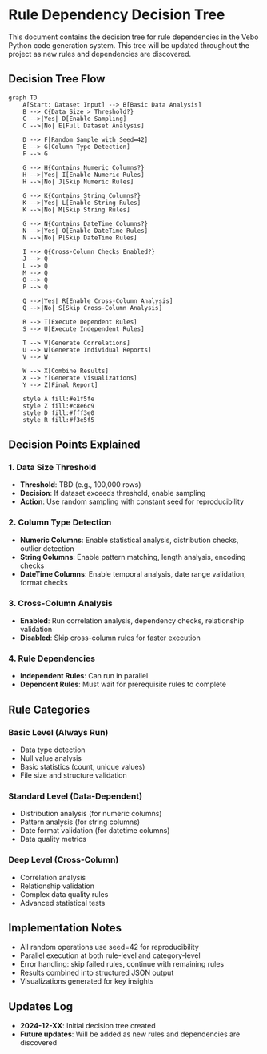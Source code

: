 # Rule Dependency Decision Tree

This document contains the decision tree for rule dependencies in the Vebo Python code generation system. This tree will be updated throughout the project as new rules and dependencies are discovered.

## Decision Tree Flow

```mermaid
graph TD
    A[Start: Dataset Input] --> B[Basic Data Analysis]
    B --> C{Data Size > Threshold?}
    C -->|Yes| D[Enable Sampling]
    C -->|No| E[Full Dataset Analysis]
    
    D --> F[Random Sample with Seed=42]
    E --> G[Column Type Detection]
    F --> G
    
    G --> H{Contains Numeric Columns?}
    H -->|Yes| I[Enable Numeric Rules]
    H -->|No| J[Skip Numeric Rules]
    
    G --> K{Contains String Columns?}
    K -->|Yes| L[Enable String Rules]
    K -->|No| M[Skip String Rules]
    
    G --> N{Contains DateTime Columns?}
    N -->|Yes| O[Enable DateTime Rules]
    N -->|No| P[Skip DateTime Rules]
    
    I --> Q{Cross-Column Checks Enabled?}
    J --> Q
    L --> Q
    M --> Q
    O --> Q
    P --> Q
    
    Q -->|Yes| R[Enable Cross-Column Analysis]
    Q -->|No| S[Skip Cross-Column Analysis]
    
    R --> T[Execute Dependent Rules]
    S --> U[Execute Independent Rules]
    
    T --> V[Generate Correlations]
    U --> W[Generate Individual Reports]
    V --> W
    
    W --> X[Combine Results]
    X --> Y[Generate Visualizations]
    Y --> Z[Final Report]
    
    style A fill:#e1f5fe
    style Z fill:#c8e6c9
    style D fill:#fff3e0
    style R fill:#f3e5f5
```

## Decision Points Explained

### 1. Data Size Threshold
- **Threshold**: TBD (e.g., 100,000 rows)
- **Decision**: If dataset exceeds threshold, enable sampling
- **Action**: Use random sampling with constant seed for reproducibility

### 2. Column Type Detection
- **Numeric Columns**: Enable statistical analysis, distribution checks, outlier detection
- **String Columns**: Enable pattern matching, length analysis, encoding checks
- **DateTime Columns**: Enable temporal analysis, date range validation, format checks

### 3. Cross-Column Analysis
- **Enabled**: Run correlation analysis, dependency checks, relationship validation
- **Disabled**: Skip cross-column rules for faster execution

### 4. Rule Dependencies
- **Independent Rules**: Can run in parallel
- **Dependent Rules**: Must wait for prerequisite rules to complete

## Rule Categories

### Basic Level (Always Run)
- Data type detection
- Null value analysis
- Basic statistics (count, unique values)
- File size and structure validation

### Standard Level (Data-Dependent)
- Distribution analysis (for numeric columns)
- Pattern analysis (for string columns)
- Date format validation (for datetime columns)
- Data quality metrics

### Deep Level (Cross-Column)
- Correlation analysis
- Relationship validation
- Complex data quality rules
- Advanced statistical tests

## Implementation Notes

- All random operations use seed=42 for reproducibility
- Parallel execution at both rule-level and category-level
- Error handling: skip failed rules, continue with remaining rules
- Results combined into structured JSON output
- Visualizations generated for key insights

## Updates Log

- **2024-12-XX**: Initial decision tree created
- **Future updates**: Will be added as new rules and dependencies are discovered
